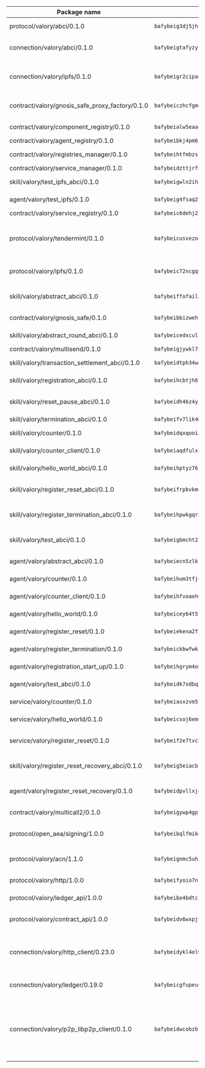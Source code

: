 | Package name                                                  | Package hash                                                  | Description                                                                                                                |
| ------------------------------------------------------------- | ------------------------------------------------------------- | -------------------------------------------------------------------------------------------------------------------------- |
| protocol/valory/abci/0.1.0                                    | `bafybeig3dj5jhsowlvg3t73kgobf6xn4nka7rkttakdb2gwsg5bp7rt7q4` | A protocol for ABCI requests and responses.                                                                                |
| connection/valory/abci/0.1.0                                  | `bafybeigtafyzyirbfwiz4x3f6y6x2pcry7asnxvkul7fijgvcfu2phrjfu` | connection to wrap communication with an ABCI server.                                                                      |
| connection/valory/ipfs/0.1.0                                  | `bafybeigr2cipad23aebjpnqtzpgymiwrwgmnior2fk4inbscdnqyl5epla` | A connection responsible for uploading and downloading files from IPFS.                                                    |
| contract/valory/gnosis_safe_proxy_factory/0.1.0               | `bafybeiczhcfgmdlbiqdxuid5usdulwalpnuulmj2c72t4gnt2gwsqdqj4e` | Gnosis Safe proxy factory (GnosisSafeProxyFactory) contract                                                                |
| contract/valory/component_registry/0.1.0                      | `bafybeialw5eaa4v54s7i3sjsuy6d5k624quhxhziqntwq5hnz4g646sb7m` | Component registry contract                                                                                                |
| contract/valory/agent_registry/0.1.0                          | `bafybeibkj4pm6ziqh2fl3xfsjiou4ibnxlipmvmqhgvc7xwpnaddbtxzli` | Agent registry contract                                                                                                    |
| contract/valory/registries_manager/0.1.0                      | `bafybeihtfmbzsjwsz7kmujzc4bofyoxckekbdi643f762tj3fe4witgjqu` | Registries Manager contract                                                                                                |
| contract/valory/service_manager/0.1.0                         | `bafybeidzttjrfn3kfxubr24axouytshsm57sjl2232g2z3wlitk6dl32em` | Service Manager contract                                                                                                   |
| skill/valory/test_ipfs_abci/0.1.0                             | `bafybeigwln2ihnaprnhwzftblt3ez7pz4zqg5mkfvruzfwgbcyt6ilyq54` | IPFS e2e testing application.                                                                                              |
| agent/valory/test_ipfs/0.1.0                                  | `bafybeig4fsaq2vnqlkwhse7oix4pgaikjraewineya4n4vis4nyqyv36cq` | Agent for testing the ABCI connection.                                                                                     |
| contract/valory/service_registry/0.1.0                        | `bafybeic6dehj2xxhcwg2x3d422w6w3gewfnco3jv4gub7xerleir44jzum` | Service Registry contract                                                                                                  |
| protocol/valory/tendermint/0.1.0                              | `bafybeicusvezoqlmyt6iqomcbwaz3xkhk2qf3d56q5zprmj3xdxfy64k54` | A protocol for communication between two AEAs to share tendermint configuration details.                                   |
| protocol/valory/ipfs/0.1.0                                    | `bafybeic72ncgqbzoz2guj4p4yjqulid7mv6yroeh65hxznloamoveeg7hq` | A protocol specification for IPFS requests and responses.                                                                  |
| skill/valory/abstract_abci/0.1.0                              | `bafybeiffofail34pljzqbmdxq72rgnmkege2rlfyvogypmbgiqil3422dm` | The abci skill provides a template of an ABCI application.                                                                 |
| contract/valory/gnosis_safe/0.1.0                             | `bafybeibbizwehuxrwcoqkwgfqzlt4yl4jmkmr3re47enlrce3e56ghcgmq` | Gnosis Safe (GnosisSafeL2) contract                                                                                        |
| skill/valory/abstract_round_abci/0.1.0                        | `bafybeicedxculsi3q7wg354k5qpb466g2plpvdt3cmuatzgpvxqj3dsirq` | abstract round-based ABCI application                                                                                      |
| contract/valory/multisend/0.1.0                               | `bafybeigjywkl7hydjsrkogob3xebj2ifhqwmfhhxoeyrndzhhxi5u6amey` | MultiSend contract                                                                                                         |
| skill/valory/transaction_settlement_abci/0.1.0                | `bafybeidtph34we6dhyynoxfekxsgztxz3aytxejcixifytvnnlhlzexuqu` | ABCI application for transaction settlement.                                                                               |
| skill/valory/registration_abci/0.1.0                          | `bafybeihcbtjh67cmkg3rcy32nockk32ejkfw2aupt4iqlvouagmgmdn2lu` | ABCI application for common apps.                                                                                          |
| skill/valory/reset_pause_abci/0.1.0                           | `bafybeidh46z4y3j6ndf65jmyok2dsraww2duwuqjowpldqxwey73neyv3i` | ABCI application for resetting and pausing app executions.                                                                 |
| skill/valory/termination_abci/0.1.0                           | `bafybeifv7lik4mvlly76hkpknkmcqd3egr4rae5rjuu5opxr74grciij2q` | Termination skill.                                                                                                         |
| skill/valory/counter/0.1.0                                    | `bafybeidqxqooiafnxfa2dpsejg36eyqgriitdpn7jouvc342nku4vgk3xm` | The ABCI Counter application example.                                                                                      |
| skill/valory/counter_client/0.1.0                             | `bafybeiaqdfulxamdshw7fykfkqvkpvjb5bnmhv7ffrjiwdi4ktiulklx6q` | A client for the ABCI counter application.                                                                                 |
| skill/valory/hello_world_abci/0.1.0                           | `bafybeihptyz76kjq6o7ehcyronwutilsa6d2uomavi4p4zjjferay54pii` | Hello World ABCI application.                                                                                              |
| skill/valory/register_reset_abci/0.1.0                        | `bafybeifrpbvkmqjp4bzief4iucdwk6s4ctmqdzfia22ep65bh2nwzbubuq` | ABCI application for dummy skill that registers and resets                                                                 |
| skill/valory/register_termination_abci/0.1.0                  | `bafybeihpwkgqr5lynbp2e4tvez34l4hkduo2d7aas6da7k3aadystn3kei` | ABCI application for dummy skill that registers and resets                                                                 |
| skill/valory/test_abci/0.1.0                                  | `bafybeigbmcht2s2pyd6yj44q6zbugu2ie6ajydaix763c7mqtnna73kv3u` | ABCI application for testing the ABCI connection.                                                                          |
| agent/valory/abstract_abci/0.1.0                              | `bafybeiecn5zlkl7b4l6g5kgzcyfttsj5dcgqslcp3a4xazd64fhw7wrdyy` | The abstract ABCI AEA - for testing purposes only.                                                                         |
| agent/valory/counter/0.1.0                                    | `bafybeihum3tfj4lrqt5gsnwiq74f3iyo5p5pooxdar5r3o742iwdr663de` | The ABCI Counter example as an AEA                                                                                         |
| agent/valory/counter_client/0.1.0                             | `bafybeihfvoaeh6s7idwqxcfs4fpil4mbtvg6jugpul34p335ziztq4r5pi` | The ABCI Counter example as an AEA                                                                                         |
| agent/valory/hello_world/0.1.0                                | `bafybeicey64t5ylhorpgvovcrfr7hsmuaiean7omchjrzr7xiuclji3uba` | Hello World ABCI example.                                                                                                  |
| agent/valory/register_reset/0.1.0                             | `bafybeiekena2fidl2glpadzjwyjoqtzaale42yxriuzf4s7g2geydv6nei` | Register reset to replicate Tendermint issue.                                                                              |
| agent/valory/register_termination/0.1.0                       | `bafybeickbwfwkjjxyerazii3gasuyaz3vdaq4jgkrozvxn6wohdk5aanvi` | Register terminate to test the termination feature.                                                                        |
| agent/valory/registration_start_up/0.1.0                      | `bafybeihgrym4o6nul6iuqs7qqo3v7ghp4colmtvnvy5fsdiovr35lor2j4` | Registration start-up ABCI example.                                                                                        |
| agent/valory/test_abci/0.1.0                                  | `bafybeidk7xdbqj3w6prko67iymzivdjrtkedyur2k7n7shn4uhxpyaz5mi` | Agent for testing the ABCI connection.                                                                                     |
| service/valory/counter/0.1.0                                  | `bafybeiasxzvm5ttvltkix2ygsut72yssfkbi6fll4ueookwo7tfowkaeae` | A set of agents incrementing a counter                                                                                     |
| service/valory/hello_world/0.1.0                              | `bafybeicsoj6emgorosxgwikgyjbabwewpbuoytpbq6pbh5fytzpda2h3qm` | A simple demonstration of a simple ABCI application                                                                        |
| service/valory/register_reset/0.1.0                           | `bafybeif2e7tvcbcmlmswuhuwkpkziyhrfbfzehbfh7v622r37na6m3hsym` | Test and debug tendermint reset mechanism.                                                                                 |
| skill/valory/register_reset_recovery_abci/0.1.0               | `bafybeig5eiacbiv6dmsojxpoiufldduplsqqm5cjkghocx54zqokz6w734` | ABCI application for dummy skill that registers and resets                                                                 |
| agent/valory/register_reset_recovery/0.1.0                    | `bafybeidpvllxjotjhn3fywoa4izhw55gjq33nvln27jkm3orz6uwcm6gcu` | Agent to showcase hard reset as a recovery mechanism.                                                                      |
| contract/valory/multicall2/0.1.0                              | `bafybeigywp4gpl6lel2bemehbvevpfflnwnpjaq3wnb7o7rjnwzqrlnijq` | The MakerDAO multicall2 contract.                                                                                          |
| protocol/open_aea/signing/1.0.0                               | `bafybeibqlfmikg5hk4phzak6gqzhpkt6akckx7xppbp53mvwt6r73h7tk4` | A protocol for communication between skills and decision maker.                                                            |
| protocol/valory/acn/1.1.0                                     | `bafybeignmc5uh3vgpuckljcj2tgg7hdqyytkm6m5b6v6mxtazdcvubibva` | The protocol used for envelope delivery on the ACN.                                                                        |
| protocol/valory/http/1.0.0                                    | `bafybeifyoio7nlh5zzyn5yz7krkou56l22to3cwg7gw5v5o3vxwklibhty` | A protocol for HTTP requests and responses.                                                                                |
| protocol/valory/ledger_api/1.0.0                              | `bafybeibo4bdtcrxi2suyzldwoetjar6pqfzm6vt5xal22ravkkcvdmtksi` | A protocol for ledger APIs requests and responses.                                                                         |
| protocol/valory/contract_api/1.0.0                            | `bafybeidv6wxpjyb2sdyibnmmum45et4zcla6tl63bnol6ztyoqvpl4spmy` | A protocol for contract APIs requests and responses.                                                                       |
| connection/valory/http_client/0.23.0                          | `bafybeidykl4elwbcjkqn32wt5h4h7tlpeqovrcq3c5bcplt6nhpznhgczi` | The HTTP_client connection that wraps a web-based client connecting to a RESTful API specification.                        |
| connection/valory/ledger/0.19.0                               | `bafybeicgfupeudtmvehbwziqfxiz6ztsxr5rxzvalzvsdsspzz73o5fzfi` | A connection to interact with any ledger API and contract API.                                                             |
| connection/valory/p2p_libp2p_client/0.1.0                     | `bafybeidwcobzb7ut3efegoedad7jfckvt2n6prcmd4g7xnkm6hp6aafrva` | The libp2p client connection implements a tcp connection to a running libp2p node as a traffic delegate to send/receive envelopes to/from agents in the DHT. |
